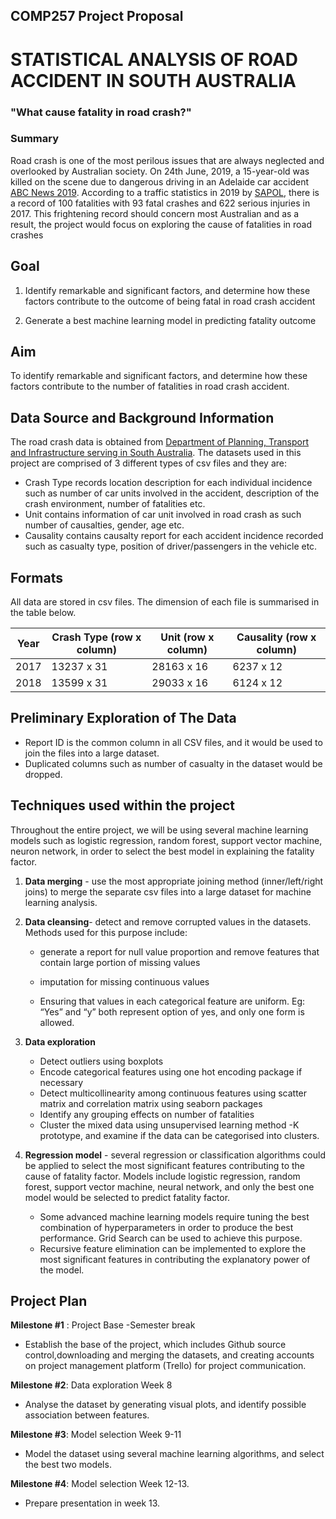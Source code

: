 ﻿## COMP257 Project Proposal
# STATISTICAL ANALYSIS OF ROAD ACCIDENT IN SOUTH AUSTRALIA

### "What cause fatality in road crash?"

### Summary 

Road crash is one of the most perilous issues that are always neglected and overlooked by Australian society. On 24th June, 2019, a 15-year-old was killed on the scene due to dangerous driving in an Adelaide car accident [ABC News 2019](https://www.abc.net.au/news/2019-06-23/girl-dies-after-being-hit-by-lamborghini-outside-restaurant/11238684?site=southeastsa).  According to a traffic statistics in 2019 by [SAPOL](https://www.police.sa.gov.au/about-us/traffic-statistics), there is a record of 100 fatalities with 93 fatal crashes and 622 serious injuries in 2017. This frightening record should concern most Australian and as a result, the project would focus on exploring the cause of fatalities in road crashes


## Goal 

1. Identify remarkable and significant factors, and determine how these factors contribute to the outcome of being fatal in road crash accident

2. Generate a best machine learning model in predicting fatality outcome
    
## Aim

To identify remarkable and significant factors, and determine how these factors contribute to the number of fatalities in road crash accident.
    
## Data Source and Background Information
    
The road crash data is obtained from [Department of Planning, Transport and Infrastructure serving in South Australia](https://data.gov.au/dataset/ds-sa-21386a53-56a1-4edf-bd0b-61ed15f10acf/details?fbclid=IwAR1-An_AH7-u18Q8domYoQq6EEpktu2PrHxpSoMnJTirWOuAC2JFbydEk3U). The datasets used in this project are comprised of 3 different types of csv files and they are: 
     
*  Crash Type records location description for each individual incidence such as number of car units involved in the accident, description of the crash environment, number of fatalities etc.
* Unit contains information of car unit involved in road crash as such number of causalties, gender, age etc.
* Causality contains causalty report for each accident incidence recorded such as casualty type, position of driver/passengers in the vehicle etc.

## Formats
    
 All data are stored in csv files. The dimension of each file is summarised in the table below.
 
|Year |Crash Type (row x column)|Unit (row x column)|Causality (row x column)|
|-----|-------------------------|-------------------|------------------------|
|2017 |        13237 x 31       |     28163 x 16    |       6237 x 12        |
|2018 |        13599 x 31       |     29033 x 16    |       6124 x 12        |

## Preliminary Exploration of The Data

 - Report ID is the common column in all CSV files, and it would be used to join the files into a large dataset.
 - Duplicated columns such as number of casualty in the dataset would be dropped. 


## Techniques used within the project

   Throughout the entire project, we will be using several machine learning models such as logistic regression, random forest, support vector machine, neuron network, in order to select the best model in explaining the fatality factor.  
  1.  **Data merging** - use the most appropriate joining method (inner/left/right joins) to merge the separate csv files into a large dataset for machine learning analysis.

  2. **Data cleansing**- detect and remove corrupted values in the datasets. Methods used for this purpose include: 
        - generate a report for null value proportion and remove features that contain large portion of missing values
        - imputation for missing continuous values

        - Ensuring that values in each categorical feature are uniform. Eg: “Yes” and “y” both represent option of yes, and only one form is allowed. 
  3. **Data exploration**
        - Detect outliers using boxplots
        - Encode categorical features using one hot encoding package if necessary
        - Detect multicollinearity among continuous features using scatter matrix and correlation matrix using seaborn packages 
        - Identify any grouping effects on number of fatalities
        - Cluster the mixed data using unsupervised learning method -K prototype, and examine if the data can be categorised into clusters. 
    
  4. **Regression model**  - several regression or classification algorithms could be applied to select the most significant features contributing to the cause of fatality factor. Models include logistic regression, random forest, support vector machine, neural network, and only the best one model would be selected to predict fatality factor. 
    
        - Some advanced machine learning models require tuning the best combination of hyperparameters in order to produce the best performance. Grid Search can be used to achieve this purpose. 
        - Recursive feature elimination can be implemented to explore the most significant features in contributing the explanatory power of the model.
    
## Project Plan
 
**Milestone #1** : Project Base -Semester break

 - Establish the base of the project, which includes Github source control,downloading and merging the datasets, and creating accounts on project management platform (Trello) for project communication.

**Milestone #2**: Data exploration Week 8

 - Analyse the dataset by generating visual plots, and identify possible association between features. 

**Milestone #3**: Model selection Week 9-11

 - Model the dataset using several machine learning algorithms, and select the best two models. 

**Milestone #4**: Model selection Week 12-13.

 - Prepare presentation in week 13.
